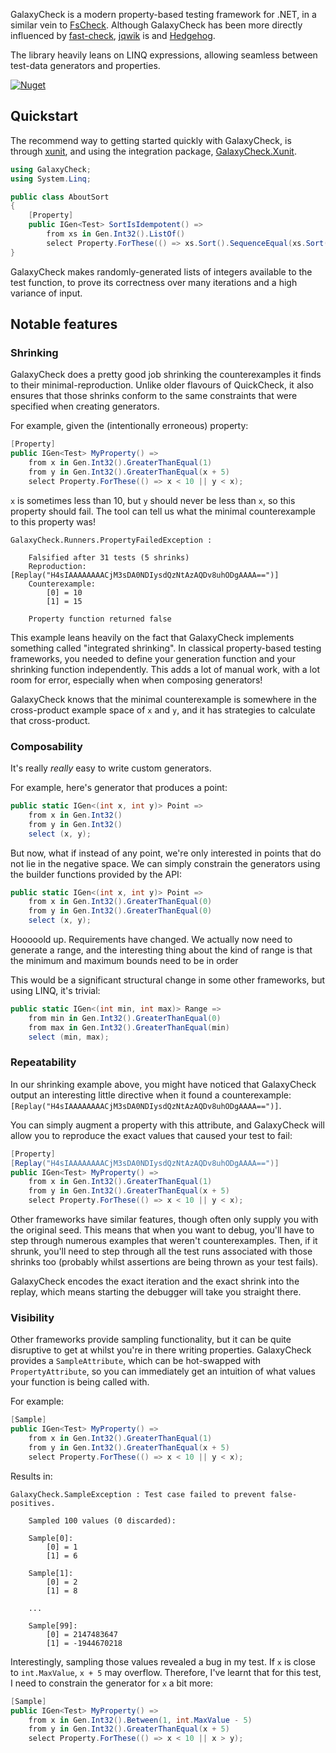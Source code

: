 GalaxyCheck is a modern property-based testing framework for .NET, in a similar vein to [FsCheck](https://github.com/fscheck/FsCheck). Although GalaxyCheck has been more directly influenced by [fast-check](https://github.com/dubzzz/fast-check), [jqwik](https://github.com/jlink/jqwik) is and [Hedgehog](https://github.com/hedgehogqa/fsharp-hedgehog).

The library heavily leans on LINQ expressions, allowing seamless between test-data generators and properties.

[![Nuget](https://img.shields.io/nuget/v/galaxycheck)](https://www.nuget.org/packages/GalaxyCheck/)

## Quickstart

The recommend way to getting started quickly with GalaxyCheck, is through [xunit](https://github.com/xunit/xunit), and using the integration package, [GalaxyCheck.Xunit](https://www.nuget.org/packages/GalaxyCheck.Xunit/).

```csharp
using GalaxyCheck;
using System.Linq;

public class AboutSort
{
    [Property]
    public IGen<Test> SortIsIdempotent() =>
        from xs in Gen.Int32().ListOf()
        select Property.ForThese(() => xs.Sort().SequenceEqual(xs.Sort().Sort()));
}
```

GalaxyCheck makes randomly-generated lists of integers available to the test function, to prove its correctness over many iterations and a high variance of input.

## Notable features

### Shrinking

GalaxyCheck does a pretty good job shrinking the counterexamples it finds to their minimal-reproduction. Unlike older flavours of QuickCheck, it also ensures that those shrinks conform to the same constraints that were specified when creating generators.

For example, given the (intentionally erroneous) property:

```csharp
[Property]
public IGen<Test> MyProperty() =>
    from x in Gen.Int32().GreaterThanEqual(1)
    from y in Gen.Int32().GreaterThanEqual(x + 5)
    select Property.ForThese(() => x < 10 || y < x);
```

`x` is sometimes less than 10, but `y` should never be less than `x`, so this property should fail. The tool can tell us what the minimal counterexample to this property was!

```
GalaxyCheck.Runners.PropertyFailedException :

    Falsified after 31 tests (5 shrinks)
    Reproduction: [Replay("H4sIAAAAAAAACjM3sDA0NDIysdQzNtAzAQDv8uhODgAAAA==")]
    Counterexample:
        [0] = 10
        [1] = 15

    Property function returned false
```

This example leans heavily on the fact that GalaxyCheck implements something called "integrated shrinking". In classical property-based testing frameworks, you needed to define your generation function and your shrinking function independently. This adds a lot of manual work, with a lot room for error, especially when when composing generators!

GalaxyCheck knows that the minimal counterexample is somewhere in the cross-product example space of `x` and `y`, and it has strategies to calculate that cross-product.

### Composability

It's really _really_ easy to write custom generators.

For example, here's generator that produces a point:

```csharp
public static IGen<(int x, int y)> Point =>
    from x in Gen.Int32()
    from y in Gen.Int32()
    select (x, y);
```

But now, what if instead of any point, we're only interested in points that do not lie in the negative space. We can simply constrain the generators using the builder functions provided by the API:

```csharp
public static IGen<(int x, int y)> Point =>
    from x in Gen.Int32().GreaterThanEqual(0)
    from y in Gen.Int32().GreaterThanEqual(0)
    select (x, y);
```

Hooooold up. Requirements have changed. We actually now need to generate a range, and the interesting thing about the kind of range is that the minimum and maximum bounds need to be in order

This would be a significant structural change in some other frameworks, but using LINQ, it's trivial:

```csharp
public static IGen<(int min, int max)> Range =>
    from min in Gen.Int32().GreaterThanEqual(0)
    from max in Gen.Int32().GreaterThanEqual(min)
    select (min, max);
```

### Repeatability

In our shrinking example above, you might have noticed that GalaxyCheck output an interesting little directive when it found a counterexample: `[Replay("H4sIAAAAAAAACjM3sDA0NDIysdQzNtAzAQDv8uhODgAAAA==")]`.

You can simply augment a property with this attribute, and GalaxyCheck will allow you to reproduce the exact values that caused your test to fail:

```csharp
[Property]
[Replay("H4sIAAAAAAAACjM3sDA0NDIysdQzNtAzAQDv8uhODgAAAA==")]
public IGen<Test> MyProperty() =>
    from x in Gen.Int32().GreaterThanEqual(1)
    from y in Gen.Int32().GreaterThanEqual(x + 5)
    select Property.ForThese(() => x < 10 || y < x);
```

Other frameworks have similar features, though often only supply you with the original seed. This means that when you want to debug, you'll have to step through numerous examples that weren't counterexamples. Then, if it shrunk, you'll need to step through all the test runs associated with those shrinks too (probably whilst assertions are being thrown as your test fails).

GalaxyCheck encodes the exact iteration and the exact shrink into the replay, which means starting the debugger will take you straight there.

### Visibility

Other frameworks provide sampling functionality, but it can be quite disruptive to get at whilst you're in there writing properties. GalaxyCheck provides a `SampleAttribute`, which can be hot-swapped with `PropertyAttribute`, so you can immediately get an intuition of what values your function is being called with.

For example:

```csharp
[Sample]
public IGen<Test> MyProperty() =>
    from x in Gen.Int32().GreaterThanEqual(1)
    from y in Gen.Int32().GreaterThanEqual(x + 5)
    select Property.ForThese(() => x < 10 || y < x);
```

Results in:

```
GalaxyCheck.SampleException : Test case failed to prevent false-positives.

    Sampled 100 values (0 discarded):

    Sample[0]:
        [0] = 1
        [1] = 6

    Sample[1]:
        [0] = 2
        [1] = 8

    ...

    Sample[99]:
        [0] = 2147483647
        [1] = -1944670218
```

Interestingly, sampling those values revealed a bug in my test. If `x` is close to `int.MaxValue`, `x + 5` may overflow. Therefore, I've learnt that for this test, I need to constrain the generator for `x` a bit more:

```csharp
[Sample]
public IGen<Test> MyProperty() =>
    from x in Gen.Int32().Between(1, int.MaxValue - 5)
    from y in Gen.Int32().GreaterThanEqual(x + 5)
    select Property.ForThese(() => x < 10 || x > y);
```

